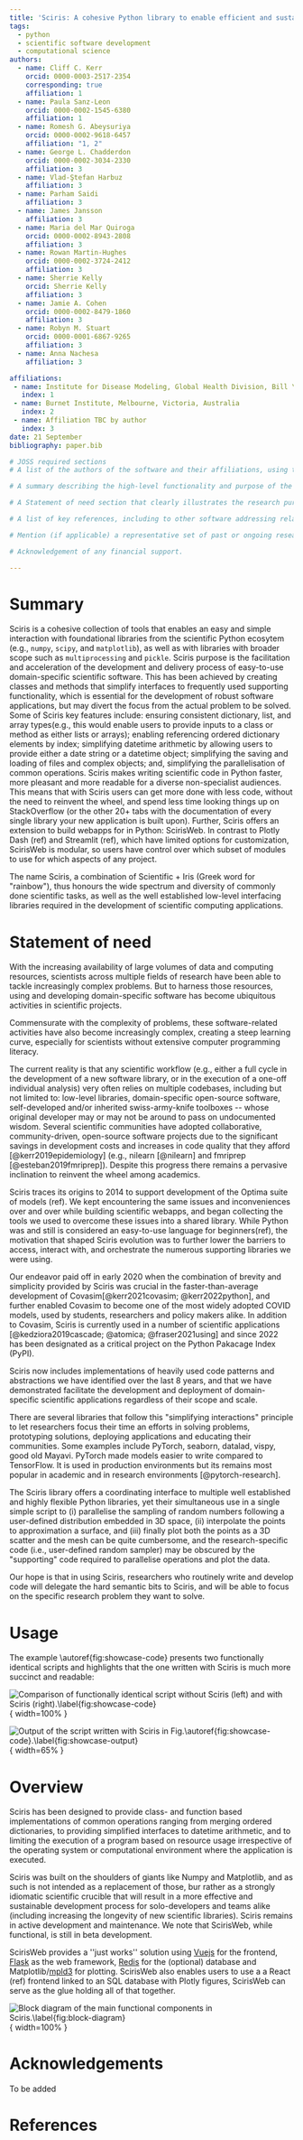 ```yaml
---
title: 'Sciris: A cohesive Python library to enable efficient and sustainable development of domain-specific research applications. '
tags:
  - python
  - scientific software development
  - computational science
authors:
  - name: Cliff C. Kerr
    orcid: 0000-0003-2517-2354
    corresponding: true
    affiliation: 1 
  - name: Paula Sanz-Leon
    orcid: 0000-0002-1545-6380
    affiliation: 1
  - name: Romesh G. Abeysuriya
    orcid: 0000-0002-9618-6457
    affiliation: "1, 2"
  - name: George L. Chadderdon
    orcid: 0000-0002-3034-2330
    affiliation: 3
  - name: Vlad-Ştefan Harbuz
    affiliation: 3
  - name: Parham Saidi
    affiliation: 3  
  - name: James Jansson
    affiliation: 3
  - name: Maria del Mar Quiroga
    orcid: 0000-0002-8943-2808
    affiliation: 3
  - name: Rowan Martin-Hughes
    orcid: 0000-0002-3724-2412
    affiliation: 3
  - name: Sherrie Kelly
    orcid: Sherrie Kelly
    affiliation: 3
  - name: Jamie A. Cohen
    orcid: 0000-0002-8479-1860
    affiliation: 3
  - name: Robyn M. Stuart
    orcid: 0000-0001-6867-9265
    affiliation: 3
  - name: Anna Nachesa
    affiliation: 3

affiliations:
 - name: Institute for Disease Modeling, Global Health Division, Bill \& Melinda Gates Foundation, Seattle, USA
   index: 1
 - name: Burnet Institute, Melbourne, Victoria, Australia 
   index: 2
 - name: Affiliation TBC by author
   index: 3
date: 21 September
bibliography: paper.bib

# JOSS required sections
# A list of the authors of the software and their affiliations, using the correct format 

# A summary describing the high-level functionality and purpose of the software for a diverse, non-specialist audience.

# A Statement of need section that clearly illustrates the research purpose of the software and places it in the context of related work.

# A list of key references, including to other software addressing related needs. Note that the references should include full names of venues, e.g., journals and conferences, not abbreviations only understood in the context of a specific discipline.

# Mention (if applicable) a representative set of past or ongoing research projects using the software and recent scholarly publications enabled by it.

# Acknowledgement of any financial support.

---
```


# Summary

Sciris is a cohesive collection of tools that enables an easy and simple
interaction with foundational libraries from the scientific Python ecosytem
(e.g., `numpy`, `scipy`, and `matplotlib`), as well as with libraries with
broader scope such as `multiprocessing` and `pickle`. Sciris purpose is the
facilitation and acceleration of the development and delivery process of
easy-to-use domain-specific scientific software. This has been achieved by
creating classes and methods that simplify interfaces to frequently used
supporting functionality,  which is essential for the development of robust
software applications, but may divert the focus from the actual problem to be
solved. Some of Sciris key features include: ensuring consistent dictionary,
list, and array types(e.g., this would enable users to provide inputs to a
class or method as either lists or arrays); enabling referencing ordered
dictionary elements by index; simplifying datetime arithmetic by allowing
users to provide either a date string or a datetime object; simplifying the
saving and loading of files and complex objects; and, simplifying the
parallelisation of common operations. Sciris makes writing scientific code in
Python faster, more pleasant and more readable for a diverse non-specialist
audiences. This means that with Sciris users can get more done with less
code, without the need to reinvent the wheel, and spend less time looking
things up on StackOverflow (or the other 20+ tabs with the documentation of
every single library your new application is built upon). Further, Sciris
offers an extension to build webapps for in Python: ScirisWeb. In contrast to
Plotly Dash (ref) and Streamlit (ref), which have limited options for
customization, ScirisWeb is modular, so users have control over which subset
of modules to use for which aspects of any project. 

The name Sciris, a combination of Scientific + Iris (Greek word for
"rainbow"), thus honours the wide spectrum and diversity of commonly done
 scientific tasks, as well as the well established low-level interfacing
 libraries required in the development of scientific computing applications.


# Statement of need
<!-- TODO: rearrange paragraphs, remove overall repetition and move some paras to new section;
  Reduce this section by about 50% of its current length (in pdf format)
 -->

With the increasing availability of large volumes of data and computing
resources, scientists across multiple fields of research have been able to
tackle increasingly complex problems. But to harness those resources, using
and developing domain-specific software has become ubiquitous activities in
scientific projects. 

Commensurate with the complexity of problems, these software-related
activities have also become increasingly complex, creating a steep learning
curve, especially for scientists without extensive computer programming
literacy. 

<!-- NOTE: maybe emphasise the fact that at least in research/academic environments the proportion of 
single developer projects is probably the most common scenario, thus Sciris reduces a lot of development overhead for individuals and/or small teams. There's also an inclination to reinvent the wheel, but that's a behavioural issue. 
 -->
The current reality is that any scientific workflow (e.g., either a full cycle
in the development of a new software library, or in the execution of a
one-off individual analysis) very often relies on multiple codebases,
including but not limited to: low-level libraries, domain-specific
open-source software, self-developed and/or inherited swiss-army-knife
toolboxes -- whose original developer may or may not be around to pass on
undocumented wisdom. Several scientific communities have adopted
collaborative, community-driven, open-source software projects due to the
significant savings in development costs and increases in code quality that
they afford [@kerr2019epidemiology] (e.g., nilearn [@nilearn] and fmriprep [@esteban2019fmriprep]). Despite this progress there remains a pervasive inclination to reinvent the wheel among academics. 

Sciris traces its origins to 2014 to support development of the Optima suite
of models (ref). We kept encountering the same issues and inconveniences over
and over while building scientific webapps, and began collecting the tools we
used to overcome these issues into a shared library. While Python was and
still is considered an easy-to-use language for beginners(ref), the
motivation that shaped Sciris evolution was to further lower the barriers to
access, interact with, and orchestrate the numerous supporting libraries we were using.

Our endeavor paid off in early 2020 when the combination of brevity and
simplicity provided by Sciris was crucial in the faster-than-average
development of Covasim[@kerr2021covasim; @kerr2022python], and further
enabled Covasim to become one of the most widely adopted COVID models, used
by students, researchers and policy makers alike. In addition to Covasim,
Sciris is currently used in a number of scientific applications
[@kedziora2019cascade; @atomica; @fraser2021using] and since 2022 has been
designated as a critical project on the Python Pakacage Index (PyPI).

<!-- NOTE: at the momemnt the paras below sound disconnected from the rests
 -->
Sciris now includes implementations of heavily used code patterns and
abstractions we have identified over the last 8 years, and that we have
demonstrated facilitate the development and deployment of domain-specific
scientific applications regardless of their scope and scale. 

<!-- This may sound paradoxical -->
<!-- Sciris is domain-specific in the sense that it has been mostly developed by
researchers to be used by researchers. However, within the scope of scientific
software Sciris is domain-general because it can be used to develop
libraries for different research domains such as physics,
neuroscience or epidemiology.  -->

<!-- NOTE: mention other libraries and how Sciris compares to them
 -->
There are several libraries that follow this "simplifying interactions" principle to let
researchers focus their time an efforts in solving problems, prototyping
solutions, deploying applications and educating their communities. Some
examples include PyTorch, seaborn, datalad, vispy, good old Mayavi.
PyTorch made models easier to write compared to TensorFlow. It is used in production environments but its remains most popular in academic and in research environments [@pytorch-research]. 
 
<!-- (perhaps mention a few of the libraries/dependencies) -->
The Sciris library offers a coordinating interface to multiple well
established and highly flexible Python libraries, yet their simultaneous use
in a single simple script to (i) parallelise the sampling of random numbers
following a user-defined distribution embedded in 3D space, (ii) interpolate
the points to approximation a surface, and (iii) finally plot both the points
as a 3D scatter and the mesh can be quite cumbersome, and the
research-specific code (i.e., user-defined random sampler) may be obscured by
the "supporting" code required to parallelise operations and plot the data. 

<!-- NOTE: Sciris is a crucible (crisol in Spanish, which sounds much nicer imo)
 -->

<!-- NOTE: maybe cite a paper that discussed the number of scientific toolboxes that eventually die. 
Can help with the argument that Sciris may help prolong the longevity of scientific software.  -->

Our hope is that in using Sciris, researchers who routinely write and develop code will delegate the hard semantic bits to Sciris, and will be able to focus on the specific research problem they want to solve. 


# Usage
The example \autoref{fig:showcase-code} presents two functionally identical scripts and highlights that the one written with Sciris is much more succinct and readable:


<!-- Example: something as simple as providing an alias
moving average, rolling mean, rolling average, convolution  -->


![Comparison of functionally identical script without Sciris (left) and with Sciris (right).\label{fig:showcase-code}](figures/sciris-showcase-code.png){ width=100% }


![Output of the script written with Sciris in Fig.\autoref{fig:showcase-code}.\label{fig:showcase-output} ](figures/sciris-showcase-output.png){ width=65% }



# Overview
Sciris has been designed to provide class- and function based implementations
of common operations ranging from merging ordered dictionaries, to providing
simplified interfaces to datetime arithmetic, and to limiting the execution
of a program based on resource usage irrespective of the operating system or
computational environment where the application is executed. 

Sciris was built on the shoulders of giants like Numpy and Matplotlib, and as
such is not intended as a replacement of those, bur rather as a strongly
idiomatic scientific crucible that will result in a more effective and sustainable 
development process for solo-developers and teams alike (including increasing the longevity of new
scientific libraries). Sciris remains in active development and maintenance.
We note that ScirisWeb, while functional, is still in beta development.

ScirisWeb provides a ''just works'' solution using [Vuejs](https://vuejs.org/) for the frontend, [Flask](https://flask.palletsprojects.com/en/2.2.x/) as the web framework, [Redis](https://redis.io/) for the (optional) database and Matplotlib/[mpld3](https://github.com/mpld3/mpld3) for plotting. ScirisWeb  also enables users to use a a React (ref) frontend linked to an SQL database with Plotly figures, ScirisWeb can serve as the glue holding all of that together.


![Block diagram of the main functional components in Sciris.\label{fig:block-diagram}](figures/sciris-block-diagram-00.png){ width=100% }


# Acknowledgements
To be added


# References